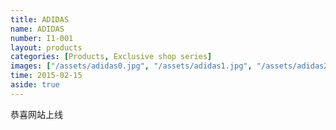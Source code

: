 ```yaml
---
title: ADIDAS
name: ADIDAS
number: I1-001
layout: products
categories: [Products, Exclusive shop series]
images: ["/assets/adidas0.jpg", "/assets/adidas1.jpg", "/assets/adidas2.jpg"]
time: 2015-02-15
aside: true
---
```


恭喜网站上线
